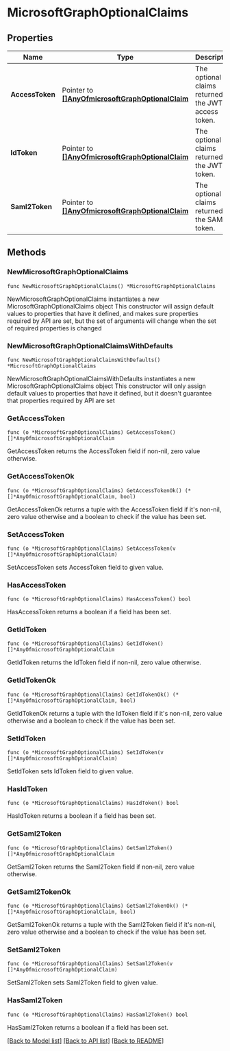 # MicrosoftGraphOptionalClaims

## Properties

Name | Type | Description | Notes
------------ | ------------- | ------------- | -------------
**AccessToken** | Pointer to [**[]AnyOfmicrosoftGraphOptionalClaim**](AnyOfmicrosoftGraphOptionalClaim.md) | The optional claims returned in the JWT access token. | [optional] 
**IdToken** | Pointer to [**[]AnyOfmicrosoftGraphOptionalClaim**](AnyOfmicrosoftGraphOptionalClaim.md) | The optional claims returned in the JWT ID token. | [optional] 
**Saml2Token** | Pointer to [**[]AnyOfmicrosoftGraphOptionalClaim**](AnyOfmicrosoftGraphOptionalClaim.md) | The optional claims returned in the SAML token. | [optional] 

## Methods

### NewMicrosoftGraphOptionalClaims

`func NewMicrosoftGraphOptionalClaims() *MicrosoftGraphOptionalClaims`

NewMicrosoftGraphOptionalClaims instantiates a new MicrosoftGraphOptionalClaims object
This constructor will assign default values to properties that have it defined,
and makes sure properties required by API are set, but the set of arguments
will change when the set of required properties is changed

### NewMicrosoftGraphOptionalClaimsWithDefaults

`func NewMicrosoftGraphOptionalClaimsWithDefaults() *MicrosoftGraphOptionalClaims`

NewMicrosoftGraphOptionalClaimsWithDefaults instantiates a new MicrosoftGraphOptionalClaims object
This constructor will only assign default values to properties that have it defined,
but it doesn't guarantee that properties required by API are set

### GetAccessToken

`func (o *MicrosoftGraphOptionalClaims) GetAccessToken() []*AnyOfmicrosoftGraphOptionalClaim`

GetAccessToken returns the AccessToken field if non-nil, zero value otherwise.

### GetAccessTokenOk

`func (o *MicrosoftGraphOptionalClaims) GetAccessTokenOk() (*[]*AnyOfmicrosoftGraphOptionalClaim, bool)`

GetAccessTokenOk returns a tuple with the AccessToken field if it's non-nil, zero value otherwise
and a boolean to check if the value has been set.

### SetAccessToken

`func (o *MicrosoftGraphOptionalClaims) SetAccessToken(v []*AnyOfmicrosoftGraphOptionalClaim)`

SetAccessToken sets AccessToken field to given value.

### HasAccessToken

`func (o *MicrosoftGraphOptionalClaims) HasAccessToken() bool`

HasAccessToken returns a boolean if a field has been set.

### GetIdToken

`func (o *MicrosoftGraphOptionalClaims) GetIdToken() []*AnyOfmicrosoftGraphOptionalClaim`

GetIdToken returns the IdToken field if non-nil, zero value otherwise.

### GetIdTokenOk

`func (o *MicrosoftGraphOptionalClaims) GetIdTokenOk() (*[]*AnyOfmicrosoftGraphOptionalClaim, bool)`

GetIdTokenOk returns a tuple with the IdToken field if it's non-nil, zero value otherwise
and a boolean to check if the value has been set.

### SetIdToken

`func (o *MicrosoftGraphOptionalClaims) SetIdToken(v []*AnyOfmicrosoftGraphOptionalClaim)`

SetIdToken sets IdToken field to given value.

### HasIdToken

`func (o *MicrosoftGraphOptionalClaims) HasIdToken() bool`

HasIdToken returns a boolean if a field has been set.

### GetSaml2Token

`func (o *MicrosoftGraphOptionalClaims) GetSaml2Token() []*AnyOfmicrosoftGraphOptionalClaim`

GetSaml2Token returns the Saml2Token field if non-nil, zero value otherwise.

### GetSaml2TokenOk

`func (o *MicrosoftGraphOptionalClaims) GetSaml2TokenOk() (*[]*AnyOfmicrosoftGraphOptionalClaim, bool)`

GetSaml2TokenOk returns a tuple with the Saml2Token field if it's non-nil, zero value otherwise
and a boolean to check if the value has been set.

### SetSaml2Token

`func (o *MicrosoftGraphOptionalClaims) SetSaml2Token(v []*AnyOfmicrosoftGraphOptionalClaim)`

SetSaml2Token sets Saml2Token field to given value.

### HasSaml2Token

`func (o *MicrosoftGraphOptionalClaims) HasSaml2Token() bool`

HasSaml2Token returns a boolean if a field has been set.


[[Back to Model list]](../README.md#documentation-for-models) [[Back to API list]](../README.md#documentation-for-api-endpoints) [[Back to README]](../README.md)


